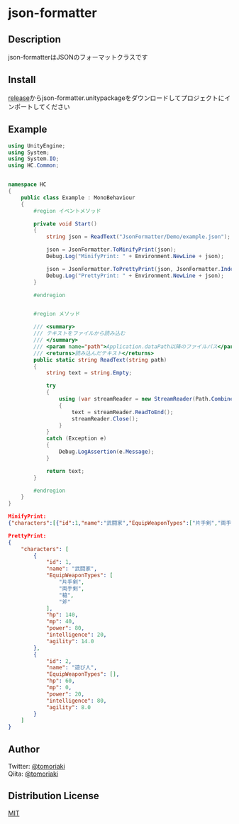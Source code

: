 # json-formatter

## Description

json-formatterはJSONのフォーマットクラスです

## Install

[release](https://github.com/tomoriaki/json-formatter/releases)からjson-formatter.unitypackageをダウンロードしてプロジェクトにインポートしてください

## Example

```csharp
using UnityEngine;
using System;
using System.IO;
using HC.Common;


namespace HC
{
    public class Example : MonoBehaviour
    {
        #region イベントメソッド

        private void Start()
        {
            string json = ReadText("JsonFormatter/Demo/example.json");

            json = JsonFormatter.ToMinifyPrint(json);
            Debug.Log("MinifyPrint: " + Environment.NewLine + json);

            json = JsonFormatter.ToPrettyPrint(json, JsonFormatter.IndentType.Space);
            Debug.Log("PrettyPrint: " + Environment.NewLine + json);
        }

        #endregion


        #region メソッド

        /// <summary>
        /// テキストをファイルから読み込む
        /// </summary>
        /// <param name="path">Application.dataPath以降のファイルパス</param>
        /// <returns>読み込んだテキスト</returns>
        public static string ReadText(string path)
        {
            string text = string.Empty;

            try
            {
                using (var streamReader = new StreamReader(Path.Combine(Application.dataPath, path)))
                {
                    text = streamReader.ReadToEnd();
                    streamReader.Close();
                }
            }
            catch (Exception e)
            {
                Debug.LogAssertion(e.Message);
            }

            return text;
        }

        #endregion
    }
}
```

```json
MinifyPrint: 
{"characters":[{"id":1,"name":"武闘家","EquipWeaponTypes":["片手剣","両手剣","槍","斧"],"hp":140,"mp":40,"power":80,"intelligence":20,"agility":14.0},{"id":2,"name":"遊び人","EquipWeaponTypes":[],"hp":60,"mp":0,"power":20,"intelligence":80,"agility":8.0}]}
```

```json
PrettyPrint: 
{
    "characters": [
        {
            "id": 1,
            "name": "武闘家",
            "EquipWeaponTypes": [
                "片手剣",
                "両手剣",
                "槍",
                "斧"
            ],
            "hp": 140,
            "mp": 40,
            "power": 80,
            "intelligence": 20,
            "agility": 14.0
        },
        {
            "id": 2,
            "name": "遊び人",
            "EquipWeaponTypes": [],
            "hp": 60,
            "mp": 0,
            "power": 20,
            "intelligence": 80,
            "agility": 8.0
        }
    ]
}
```

## Author

Twitter: [@tomoriaki](https://twitter.com/tomoriaki)  
Qiita: [@tomoriaki](https://qiita.com/tomoriaki)

## Distribution License

[MIT](https://github.com/tomoriaki/json-formatter/blob/master/LICENSE)
